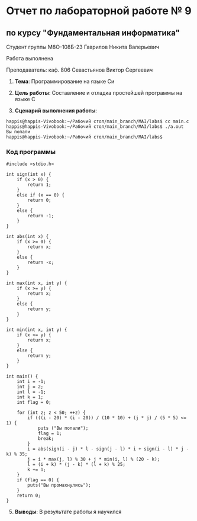 # Отчет по лабораторной работе № 9
## по курсу "Фундаментальная информатика"

Студент группы M8О-108Б-23 Гаврилов Никита Валерьевич

Работа выполнена 

Преподаватель: каф. 806 Севастьянов Виктор Сергеевич

1. **Тема**: Программирование на языке Си
2. **Цель работы**: Составление и отладка простейшей программы на языке С

4. **Сценарий выполнения работы**:

```
happis@happis-Vivobook:~/Рабочий стол/main_branch/MAI/labs$ cc main.c
happis@happis-Vivobook:~/Рабочий стол/main_branch/MAI/labs$ ./a.out
Вы попали
happis@happis-Vivobook:~/Рабочий стол/main_branch/MAI/labs$ 
```
### Код программы
```
#include <stdio.h>

int sign(int x) {
    if (x > 0) {
        return 1;
    }
    else if (x == 0) {
        return 0;
    }
    else {
        return -1;
    }
}

int abs(int x) {
    if (x >= 0) {
        return x;
    }
    else {
        return -x;
    }
}

int max(int x, int y) {
    if (x >= y) {
        return x;
    }
    else {
        return y;
    }
}

int min(int x, int y) {
    if (x <= y) {
        return x;
    }
    else {
        return y;
    }
}

int main() {
    int i = -1;
    int j = 2;
    int l = -1;
    int k = 1;
    int flag = 0;

    for (int z; z < 50; ++z) {
        if (((i - 20) * (i - 20)) / (10 * 10) + (j * j) / (5 * 5) <= 1) {
            puts ("Вы попали");
            flag = 1;
            break;
        }
        i = abs(sign(i - j) * l - sign(j - l) * i + sign(i - l) * j - k) % 35;
        j = i * max(j, l) % 30 + j * min(i, l) % (20 - k);
        l = (i + k) * (j - k) * (l + k) % 25;
        k += 1;
    }
    if (flag == 0) {
        puts("Вы промахнулись");
    }
    return 0;
}
```

5. **Выводы**:
  В результате работы я научился 
